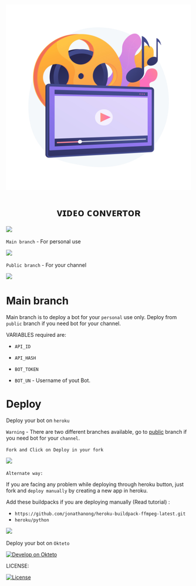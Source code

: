 <p align="center">
  <img src="./LOCAL/Wavy_Lst-14_Single-06.jpg" alt="VideoConvertor poster">
</p>
<h1 align="center">
  <b>ᴠɪᴅᴇᴏ ᴄᴏɴᴠᴇʀᴛᴏʀ</b>
</h1>


<p align="left"><a href="https://github.com/vasusen-code/videoconvertor"><img src="https://github-readme-stats.vercel.app/api/pin?username=vasusen-code&show_icons=true&theme=dracula&hide_border=true&repo=VideoConvertor"></a></p>
  
`Main branch` - For personal use
<p align="left">
<a href="https://heroku.com/deploy?template=https://github.com/im-vivektomar/Compressor/tree/main"> <img src="https://img.shields.io/badge/Github-main%20branch-blueviolet?style=for-the-badge&logo=github" width="220""/></a>
</p>

`Public branch` - For your channel
<p align="left">
<a href="https://heroku.com/deploy?template=https://github.com/im-vivektomar/Compressor/tree/public"> <img src="https://img.shields.io/badge/Github-public%20branch-blueviolet?style=for-the-badge&logo=github" width="220""/></a>
</p>


# Main branch
Main branch is to deploy a bot for your `personal` use only. Deploy from `public` branch if you need bot for your channel. 

VARIABLES required are:

* `API_ID`

* `API_HASH`

* `BOT_TOKEN`

* `BOT_UN` - Username of yout Bot.

# Deploy

Deploy your bot on `heroku`
  
`Warning` - There are two different branches available, go to [public](github.com/vasusen-code/videoconvertor) branch if you need bot for your `channel`.
  
`Fork and Click on Deploy in your fork`
<p><a href="https://heroku.com/deploy"> <img src="https://img.shields.io/badge/Deploy%20To%20Heroku-black?style=for-the-badge&logo=heroku" width="250""/></a></p>

`Alternate way:`

If you are facing any problem while deploying through heroku button, just fork and `deploy manually` by creating a new app in heroku.

Add these buildpacks if you are deploying manually (Read tutorial) : 

- `https://github.com/jonathanong/heroku-buildpack-ffmpeg-latest.git`
- `heroku/python`

<p><a href="https://telegra.ph/Manual-Deploy-Video-Convertor-12-31"> <img src="https://img.shields.io/badge/Manual%20Deploy%20Tutorial-grey?style=for-the-badge&logo=telegraph" width="250""/></a></p>

Deploy your bot on `Okteto`
  
[![Develop on Okteto](https://okteto.com/develop-okteto.svg)](https://cloud.okteto.com)

LICENSE:

[![License](https://www.gnu.org/graphics/gplv3-127x51.png)](LICENSE)

